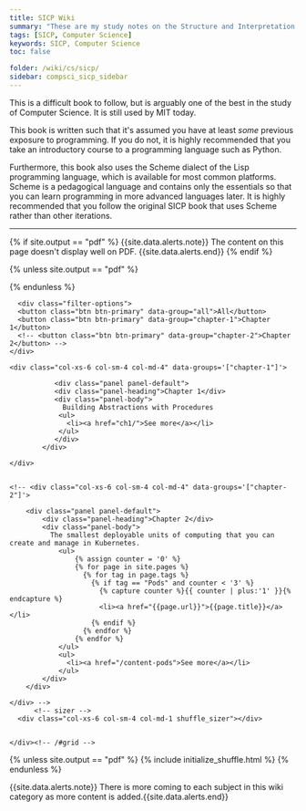 ```yaml
---
title: SICP Wiki
summary: "These are my study notes on the Structure and Interpretation of Computer Programs (SICP)."
tags: [SICP, Computer Science]
keywords: SICP, Computer Science
toc: false

folder: /wiki/cs/sicp/
sidebar: compsci_sicp_sidebar
---
```


This is a difficult book to follow, but is arguably one of the best in the study of Computer Science. It is still used by MIT today.

This book is written such that it's assumed you have at least *some* previous exposure to programming. If you do not, it is highly recommended that you take an introductory course to a programming language such as Python.

Furthermore, this book also uses the Scheme dialect of the Lisp programming language, which is available for most common platforms. Scheme is a pedagogical language and contains only the essentials so that you can learn programming in more advanced languages later. It is highly recommended that you follow the original SICP book that uses Scheme rather than other iterations.

---

<html>
{% if site.output == "pdf" %}
{{site.data.alerts.note}} The content on this page doesn't display well on PDF.  {{site.data.alerts.end}}
{% endif %}

{% unless site.output == "pdf" %}
<script src="/js/jquery.shuffle.min.js"></script>
<script src="/js/jquery.ba-throttle-debounce.min.js"></script>
{% endunless %}

      <div class="filter-options">
      <button class="btn btn-primary" data-group="all">All</button>
      <button class="btn btn-primary" data-group="chapter-1">Chapter 1</button>
      <!-- <button class="btn btn-primary" data-group="chapter-2">Chapter 2</button> -->
    </div>      

<div id="grid" class="row">


    <div class="col-xs-6 col-sm-4 col-md-4" data-groups='["chapter-1"]'>

               <div class="panel panel-default">
               <div class="panel-heading">Chapter 1</div>
               <div class="panel-body">
                 Building Abstractions with Procedures
                <ul>
                  <li><a href="ch1/">See more</a></li>
                </ul>
               </div>
            </div>
    
    </div>
   

    <!-- <div class="col-xs-6 col-sm-4 col-md-4" data-groups='["chapter-2"]'>

        <div class="panel panel-default">
            <div class="panel-heading">Chapter 2</div>
            <div class="panel-body">
              The smallest deployable units of computing that you can create and manage in Kubernetes.
                <ul>
                    {% assign counter = '0' %}
                    {% for page in site.pages %}
                      {% for tag in page.tags %}
                        {% if tag == "Pods" and counter < '3' %}
                          {% capture counter %}{{ counter | plus:'1' }}{% endcapture %}
                          <li><a href="{{page.url}}">{{page.title}}</a></li>
                        {% endif %}
                      {% endfor %}
                    {% endfor %}
                </ul>
                <ul>
                  <li><a href="/content-pods">See more</a></li>
                </ul>
            </div>
        </div>
        
    </div> -->
          <!-- sizer -->
      <div class="col-xs-6 col-sm-4 col-md-1 shuffle_sizer"></div>          


    </div><!-- /#grid -->

{% unless site.output == "pdf" %}
{% include initialize_shuffle.html %}
{% endunless %}
</html>

{{site.data.alerts.note}} There is more coming to each subject in this wiki category as more content is added.{{site.data.alerts.end}}
